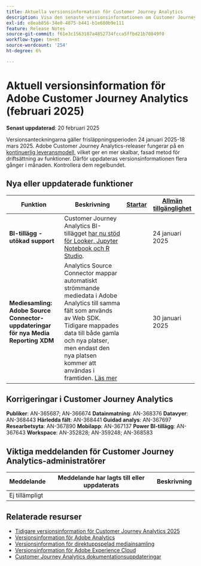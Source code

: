 ```yaml
---
title: Aktuella versionsinformation för Customer Journey Analytics
description: Visa den senaste versionsinformationen om Customer Journey Analytics
exl-id: e8eab856-34e0-4875-b441-b1e680b9e111
feature: Release Notes
source-git-commit: f61e3c1563187a4852734fcca5ffbd21b70849f0
workflow-type: tm+mt
source-wordcount: '254'
ht-degree: 6%

---
```


# Aktuell versionsinformation för Adobe Customer Journey Analytics (februari 2025)

**Senast uppdaterad**: 20 februari 2025

Versionsanteckningarna gäller frisläppningsperioden 24 januari 2025-18 mars 2025. Adobe Customer Journey Analytics-releaser fungerar på en [kontinuerlig leveransmodell](releases.md), vilket ger en mer skalbar, fasad metod för driftsättning av funktioner. Därför uppdateras versionsinformationen flera gånger i månaden. Kontrollera dem regelbundet.

## Nya eller uppdaterade funktioner

| Funktion | Beskrivning | [Startar](releases.md) | [Allmän tillgänglighet](releases.md) |
| ----------- | ---------- | ------- | ---- |
| **BI-tillägg - utökad support** | Customer Journey Analytics BI-tillägget [har nu stöd för Looker, Jupyter Notebook och R Studio](https://experienceleague.adobe.com/en/docs/analytics-platform/using/cja-usecases/data-views/bi-extension-usecases). |   | 24 januari 2025 |
| **Mediesamling: Adobe Source Connector-uppdateringar för nya Media Reporting XDM** | Analytics Source Connector mappar automatiskt strömmande mediedata i Adobe Analytics till samma fält som används av Web SDK. Tidigare mappades data till både gamla och nya platser, men endast den nya platsen kommer att användas i framtiden. [Läs mer](https://experienceleague.adobe.com/en/docs/analytics/implementation/aep-edge/xdm-var-mapping) |  | 30 januari 2025 |


## Korrigeringar i Customer Journey Analytics

**Publiker**: AN-365687; AN-366674
**Datainmatning**: AN-368376
**Datavyer**: AN-368443
**Härledda fält**: AN-368441
**Guidad analys**: AN-367697
**Researbetsyta**: AN-367890
**Mobilapp**: AN-367137
**Power BI-tillägg**: AN-367643
**Workspace**: AN-352828; AN-359248; AN-368583


## Viktiga meddelanden för Customer Journey Analytics-administratörer

| Meddelande | Meddelande har lagts till eller uppdaterats | Beskrivning |
| --- | --- | --- |
| Ej tillämpligt | | |

## Relaterade resurser

* [Tidigare versionsinformation för Customer Journey Analytics 2025](/help/release-notes/2025.md)
* [Versionsinformation för Adobe Analytics](https://experienceleague.adobe.com/docs/analytics/release-notes/latest.html)
* [Versionsinformation för direktuppspelad mediainsamling](https://experienceleague.adobe.com/docs/media-analytics/using/additional-resources/release-notes.html)
* [Versionsinformation för Adobe Experience Cloud](https://experienceleague.adobe.com/docs/release-notes/experience-cloud/current.html)
* [Customer Journey Analytics dokumentationsuppdateringar](/help/release-notes/doc-changes.md)
